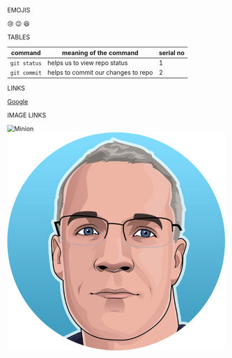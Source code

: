 EMOJIS

😢
😉
😆

TABLES

| command | meaning of the command | serial no |
|----------|-----------------------|----------|
| `git status` | helps us to view repo status| 1 |
| `git commit`| helps to commit our changes to repo | 2 |

LINKS

[Google](https://google.com)

IMAGE LINKS


![Minion](https://octodex.github.com/images/minion.png)
![Some Headshot](/assets/img/cartoon-male-headshot-circle.png)




